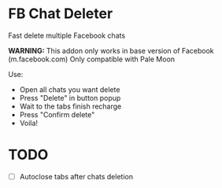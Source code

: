 # FB Chat Deleter

Fast delete multiple Facebook chats

<b>WARNING:</b> This addon only works in base version of Facebook (m.facebook.com)
Only compatible with Pale Moon

Use: 
- Open all chats you want delete
- Press "Delete" in button popup
- Wait to the tabs finish recharge
- Press "Confirm delete"
- Voila!

# TODO

- [ ] Autoclose tabs after chats deletion
